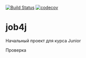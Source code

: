 ﻿[![Build Status](https://travis-ci.org/alekseybogdanchik/job4j.svg?branch=master)](https://travis-ci.org/alekseybogdanchik/job4j)
[![codecov](https://codecov.io/gh/alekseybogdanchik/job4j/branch/master/graph/badge.svg)](https://codecov.io/gh/alekseybogdanchik/job4j)

# job4j
Начальный проект для курса Junior

Проверка